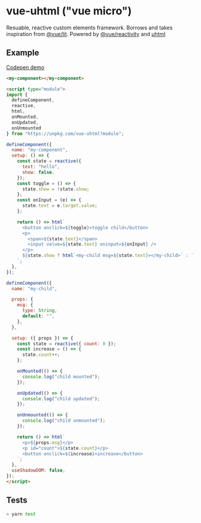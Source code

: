 # vue-uhtml ("vue micro")

Resuable, reactive custom elements framework. Borrows and takes inspiration from [@vue/lit](https://github.com/yyx990803/vue-lit). Powered by [@vue/reactivity](https://github.com/vuejs/vue-next/tree/master/packages/reactivity) and [µhtml](https://github.com/WebReflection/uhtml)

## Example

[Codepen demo](https://codepen.io/andrewbeng89/pen/jOVodwW)

```html
<my-component></my-component>

<script type="module">
import {
  defineComponent,
  reactive,
  html,
  onMounted,
  onUpdated,
  onUnmounted
} from "https://unpkg.com/vue-uhtml?module";

defineComponent({
  name: "my-component",
  setup: () => {
    const state = reactive({
      text: "hello",
      show: false,
    });
    const toggle = () => {
      state.show = !state.show;
    };
    const onInput = (e) => {
      state.text = e.target.value;
    };

    return () => html`
      <button onclick=${toggle}>toggle child</button>
      <p>
        <span>${state.text}</span>
        <input value=${state.text} oninput=${onInput} />
      </p>
      ${state.show ? html`<my-child msg=${state.text}></my-child>` : ``}
    `;
  },
});

defineComponent({
  name: "my-child",

  props: {
    msg: {
      type: String,
      default: "",
    },
  },

  setup: ({ props }) => {
    const state = reactive({ count: 0 });
    const increase = () => {
      state.count++;
    };

    onMounted(() => {
      console.log("child mounted");
    });

    onUpdated(() => {
      console.log("child updated");
    });

    onUnmounted(() => {
      console.log("child unmounted");
    });

    return () => html`
      <p>${props.msg}</p>
      <p id="count">${state.count}</p>
      <button onclick=${increase}>increase</button>
    `;
  },
  useShadowDOM: false,
});
</script>
```

## Tests
```sh
> yarn test
```
